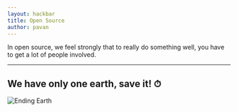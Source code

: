 ```yaml
---
layout: hackbar
title: Open Source
author: pavan
---
```


In open source, we feel strongly that to really do something well, you have to get a lot of people involved.

---

## We have only one earth, save it! ⏱

![Ending Earth]({{site.baseurl}}/assets/images/pavan.jpeg)
